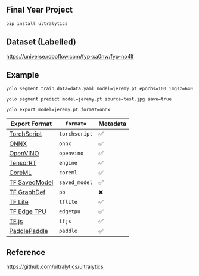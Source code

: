 Final Year Project
--
```
pip install ultralytics
```

Dataset (Labelled)
--
https://universe.roboflow.com/fyp-xa0nw/fyp-no4lf

Example
--
```
yolo segment train data=data.yaml model=jeremy.pt epochs=100 imgsz=640

yolo segment predict model=jeremy.pt source=test.jpg save=true

yolo export model=jeremy.pt format=onnx
``` 

| Export Format                                                      | `format=`     | Metadata |
|--------------------------------------------------------------------|---------------|----------|
| [TorchScript](https://pytorch.org/docs/stable/jit.html)            | `torchscript` |     ✅      |
| [ONNX](https://onnx.ai/)                                           | `onnx`        |     ✅      |
| [OpenVINO](https://docs.openvino.ai/latest/index.html)             | `openvino`    |     ✅      |
| [TensorRT](https://developer.nvidia.com/tensorrt)                  | `engine`      |     ✅      |
| [CoreML](https://github.com/apple/coremltools)                     | `coreml`      |     ✅      |
| [TF SavedModel](https://www.tensorflow.org/guide/saved_model)      | `saved_model` |     ✅      |
| [TF GraphDef](https://www.tensorflow.org/api_docs/python/tf/Graph) | `pb`          |     ❌      |
| [TF Lite](https://www.tensorflow.org/lite)                         | `tflite`      |     ✅      |
| [TF Edge TPU](https://coral.ai/docs/edgetpu/models-intro/)         | `edgetpu`     |     ✅      |
| [TF.js](https://www.tensorflow.org/js)                             | `tfjs`        |     ✅      |
| [PaddlePaddle](https://github.com/PaddlePaddle)                    | `paddle`      |     ✅      |

Reference
--
https://github.com/ultralytics/ultralytics
